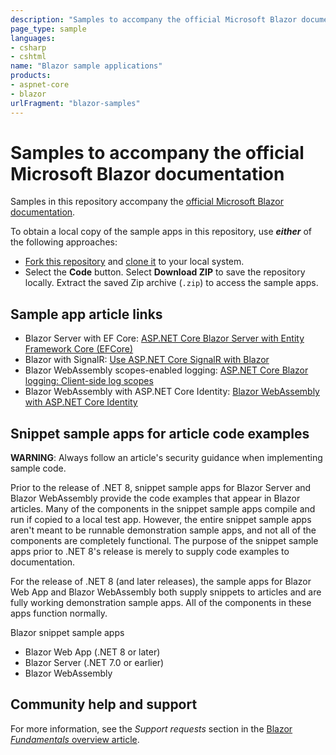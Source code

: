 ```yaml
---
description: "Samples to accompany the official Microsoft Blazor documentation."
page_type: sample
languages:
- csharp
- cshtml
name: "Blazor sample applications"
products:
- aspnet-core
- blazor
urlFragment: "blazor-samples"
---
```

# Samples to accompany the official Microsoft Blazor documentation

Samples in this repository accompany the [official Microsoft Blazor documentation](https://docs.microsoft.com/aspnet/core/blazor/).

To obtain a local copy of the sample apps in this repository, use ***either*** of the following approaches:

* [Fork this repository](https://docs.github.com/get-started/quickstart/fork-a-repo) and [clone it](https://docs.github.com/repositories/creating-and-managing-repositories/cloning-a-repository) to your local system.
* Select the **Code** button. Select **Download ZIP** to save the repository locally. Extract the saved Zip archive (`.zip`) to access the sample apps.

## Sample app article links

* Blazor Server with EF Core: [ASP.NET Core Blazor Server with Entity Framework Core (EFCore)](https://docs.microsoft.com/aspnet/core/blazor/blazor-server-ef-core)
* Blazor with SignalR: [Use ASP.NET Core SignalR with Blazor](https://docs.microsoft.com/aspnet/core/blazor/tutorials/signalr-blazor)
* Blazor WebAssembly scopes-enabled logging: [ASP.NET Core Blazor logging: Client-side log scopes](https://docs.microsoft.com/aspnet/core/blazor/fundamentals/logging#client-side-log-scopes)
* Blazor WebAssembly with ASP.NET Core Identity: [Blazor WebAssembly with ASP.NET Core Identity](https://learn.microsoft.com/aspnet/core/blazor/security/webassembly/standalone-with-identity)

<!-- * Blazor Web App with OIDC and Aspire: [Blazor Web App with OIDC and Aspire](https://docs.microsoft.com/aspnet/core/blazor/security/server/blazor-web-app-with-oidc-and-aspire) -->

## Snippet sample apps for article code examples

**WARNING**: Always follow an article's security guidance when implementing sample code.

Prior to the release of .NET 8, snippet sample apps for Blazor Server and Blazor WebAssembly provide the code examples that appear in Blazor articles. Many of the components in the snippet sample apps compile and run if copied to a local test app. However, the entire snippet sample apps aren't meant to be runnable demonstration sample apps, and not all of the components are completely functional. The purpose of the snippet sample apps prior to .NET 8's release is merely to supply code examples to documentation.

For the release of .NET 8 (and later releases), the sample apps for Blazor Web App and Blazor WebAssembly both supply snippets to articles and are fully working demonstration sample apps. All of the components in these apps function normally.

Blazor snippet sample apps

* Blazor Web App (.NET 8 or later)
* Blazor Server (.NET 7.0 or earlier)
* Blazor WebAssembly

## Community help and support

For more information, see the *Support requests* section in the [Blazor *Fundamentals* overview article](https://docs.microsoft.com/aspnet/core/blazor/fundamentals/#support-requests).
